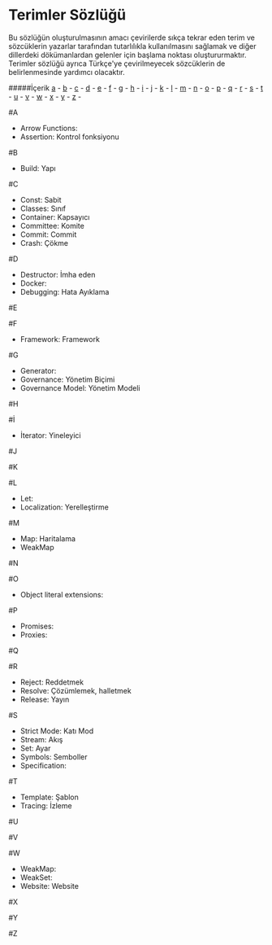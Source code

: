 # Terimler Sözlüğü

Bu sözlüğün oluşturulmasının amacı çevirilerde sıkça tekrar eden terim ve sözcüklerin yazarlar tarafından tutarlılıkla kullanılmasını sağlamak ve diğer dillerdeki dökümanlardan gelenler için başlama noktası oluştururmaktır.
Terimler sözlüğü ayrıca Türkçe'ye çevirilmeyecek sözcüklerin de belirlenmesinde yardımcı olacaktır.

#####İçerik
[a](#a) -
[b](#b) -
[c](#c) -
[d](#d) -
[e](#e) -
[f](#f) -
[g](#g) -
[h](#h) -
[i](#i) -
[j](#j) -
[k](#k) -
[l](#l) -
[m](#m) -
[n](#n) -
[o](#o) -
[p](#p) -
[q](#q) -
[r](#r) -
[s](#s) -
[t](#t) -
[u](#u) -
[v](#v) -
[w](#w) -
[x](#x) -
[y](#y) -
[z](#z) -

#A
 * Arrow Functions:
 * Assertion: Kontrol fonksiyonu

#B
 * Build: Yapı


#C
 * Const: Sabit
 * Classes: Sınıf
 * Container: Kapsayıcı
 * Committee: Komite
 * Commit: Commit
 * Crash: Çökme


#D
 * Destructor: İmha eden
 * Docker: 
 * Debugging: Hata Ayıklama


#E


#F
 * Framework: Framework

#G
 * Generator:
 * Governance: Yönetim Biçimi
 * Governance Model: Yönetim Modeli

#H


#İ
 * İterator: Yineleyici


#J


#K


#L
 * Let:
 * Localization: Yerelleştirme


#M
 * Map: Haritalama
 * WeakMap


#N


#O
 * Object literal extensions:


#P
 * Promises:
 * Proxies:

#Q


#R
 * Reject: Reddetmek
 * Resolve: Çözümlemek, halletmek
 * Release: Yayın

#S
 * Strict Mode: Katı Mod
 * Stream: Akış
 * Set: Ayar
 * Symbols: Semboller
 * Specification:


#T
 * Template: Şablon
 * Tracing: İzleme

#U


#V


#W
 * WeakMap:
 * WeakSet:
 * Website: Website

#X


#Y


#Z
